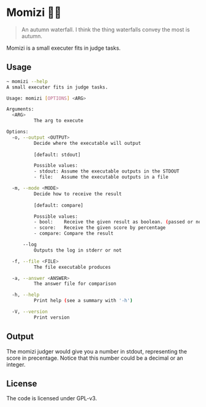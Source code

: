 # Momizi 🌸🐺

> An autumn waterfall. I think the thing waterfalls convey the most is autumn.

Momizi is a small executer fits in judge tasks.

## Usage

``` bash
~ momizi --help
A small executer fits in judge tasks.

Usage: momizi [OPTIONS] <ARG>

Arguments:
  <ARG>
          The arg to execute

Options:
  -o, --output <OUTPUT>
          Decide where the executable will output
          
          [default: stdout]

          Possible values:
          - stdout: Assume the executable outputs in the STDOUT
          - file:   Assume the executable outputs in a file

  -m, --mode <MODE>
          Decide how to receive the result
          
          [default: compare]

          Possible values:
          - bool:    Receive the given result as boolean. (passed or not)
          - score:   Receive the given score by percentage
          - compare: Compare the result

      --log
          Outputs the log in stderr or not

  -f, --file <FILE>
          The file executable produces

  -a, --answer <ANSWER>
          The answer file for comparison

  -h, --help
          Print help (see a summary with '-h')

  -V, --version
          Print version
```

## Output

The momizi judger would give you a number in stdout, representing the score in precentage. Notice that this number could be a decimal or an integer.

## License

The code is licensed under GPL-v3.